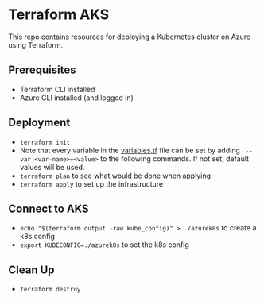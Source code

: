 # Terraform AKS 

This repo contains resources for deploying a Kubernetes cluster on Azure using Terraform. 

## Prerequisites 
* Terraform CLI installed
* Azure CLI installed (and logged in)

## Deployment 
* `terraform init`
* Note that every variable in the [variables.tf](./variables.tf) file can be set by adding ` --var <var-name>=<value>` to the following commands. If not set, default values will be used. 
* `terraform plan` to see what would be done when applying 
* `terraform apply` to set up the infrastructure

## Connect to AKS 
* `echo "$(terraform output -raw kube_config)" > ./azurek8s` to create a k8s config 
* `export KUBECONFIG=./azurek8s` to set the k8s config 

## Clean Up 
* `terraform destroy`